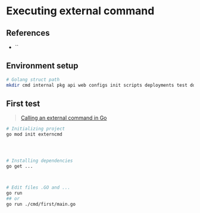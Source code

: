 # Executing external command

## References

- ``

## Environment setup

```sh
# Golang struct path
mkdir cmd internal pkg api web configs init scripts deployments test docs tools
```

## First test

> [Calling an external command in Go](https://stackoverflow.com/questions/18420685/calling-an-external-command-in-go)

```sh
# Initializing project
go mod init externcmd




# Installing dependencies
go get ...



# Edit files .GO and ...
go run 
## or
go run ./cmd/first/main.go
```
